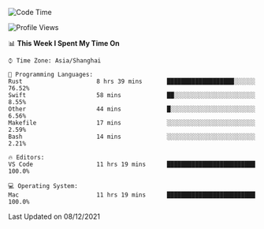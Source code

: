 <!--START_SECTION:waka-->
![Code Time](http://img.shields.io/badge/Code%20Time-773%20hrs%2020%20mins-blue)

![Profile Views](http://img.shields.io/badge/Profile%20Views-5-blue)

📊 **This Week I Spent My Time On** 

```text
⌚︎ Time Zone: Asia/Shanghai

💬 Programming Languages: 
Rust                     8 hrs 39 mins       ███████████████████░░░░░░   76.52% 
Swift                    58 mins             ██░░░░░░░░░░░░░░░░░░░░░░░   8.55% 
Other                    44 mins             █░░░░░░░░░░░░░░░░░░░░░░░░   6.56% 
Makefile                 17 mins             ░░░░░░░░░░░░░░░░░░░░░░░░░   2.59% 
Bash                     14 mins             ░░░░░░░░░░░░░░░░░░░░░░░░░   2.21%

🔥 Editors: 
VS Code                  11 hrs 19 mins      █████████████████████████   100.0%

💻 Operating System: 
Mac                      11 hrs 19 mins      █████████████████████████   100.0%

```


 Last Updated on 08/12/2021
<!--END_SECTION:waka-->
